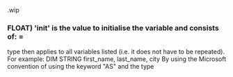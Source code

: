 .wip


### FLOAT) 'init' is the value to initialise the variable and consists of: = <expression>

type then applies to all variables listed (i.e. it does not have to be repeated). For example: DIM STRING first_name, last_name, city By using the Microsoft convention of using the keyword "AS" and the type